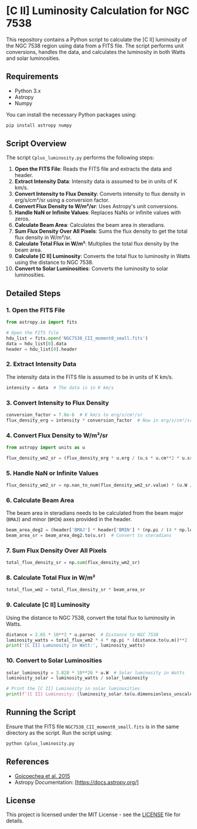 
# [C II] Luminosity Calculation for NGC 7538

This repository contains a Python script to calculate the [C II] luminosity of the NGC 7538 region using data from a FITS file. The script performs unit conversions, handles the data, and calculates the luminosity in both Watts and solar luminosities.

## Requirements

- Python 3.x
- Astropy
- Numpy

You can install the necessary Python packages using:

```sh
pip install astropy numpy
```

## Script Overview

The script `Cplus_luminosity.py` performs the following steps:

1. **Open the FITS File**: Reads the FITS file and extracts the data and header.
2. **Extract Intensity Data**: Intensity data is assumed to be in units of K km/s.
3. **Convert Intensity to Flux Density**: Converts intensity to flux density in erg/s/cm²/sr using a conversion factor.
4. **Convert Flux Density to W/m²/sr**: Uses Astropy's unit conversions.
5. **Handle NaN or Infinite Values**: Replaces NaNs or infinite values with zeros.
6. **Calculate Beam Area**: Calculates the beam area in steradians.
7. **Sum Flux Density Over All Pixels**: Sums the flux density to get the total flux density in W/m²/sr.
8. **Calculate Total Flux in W/m²**: Multiplies the total flux density by the beam area.
9. **Calculate [C II] Luminosity**: Converts the total flux to luminosity in Watts using the distance to NGC 7538.
10. **Convert to Solar Luminosities**: Converts the luminosity to solar luminosities.

## Detailed Steps

### 1. Open the FITS File

```python
from astropy.io import fits

# Open the FITS file
hdu_list = fits.open('NGC7538_CII_moment0_small.fits')
data = hdu_list[0].data
header = hdu_list[0].header
```

### 2. Extract Intensity Data

The intensity data in the FITS file is assumed to be in units of K km/s.

```python
intensity = data  # The data is in K km/s
```

### 3. Convert Intensity to Flux Density

```python
conversion_factor = 7.0e-6  # K km/s to erg/s/cm²/sr
flux_density_erg = intensity * conversion_factor  # Now in erg/s/cm²/sr
```

### 4. Convert Flux Density to W/m²/sr

```python
from astropy import units as u

flux_density_wm2_sr = (flux_density_erg * u.erg / (u.s * u.cm**2 * u.sr)).to(u.W / (u.m**2 * u.sr))
```

### 5. Handle NaN or Infinite Values

```python
flux_density_wm2_sr = np.nan_to_num(flux_density_wm2_sr.value) * (u.W / (u.m**2 * u.sr))
```

### 6. Calculate Beam Area

The beam area in steradians needs to be calculated from the beam major (`BMAJ`) and minor (`BMIN`) axes provided in the header.

```python
beam_area_deg2 = (header['BMAJ'] * header['BMIN'] * (np.pi / (4 * np.log(2)))) * u.deg**2
beam_area_sr = beam_area_deg2.to(u.sr)  # Convert to steradians
```

### 7. Sum Flux Density Over All Pixels

```python
total_flux_density_sr = np.sum(flux_density_wm2_sr)
```

### 8. Calculate Total Flux in W/m²

```python
total_flux_wm2 = total_flux_density_sr * beam_area_sr
```

### 9. Calculate [C II] Luminosity

Using the distance to NGC 7538, convert the total flux to luminosity in Watts.

```python
distance = 2.65 * 10**3 * u.parsec  # Distance to NGC 7538
luminosity_watts = total_flux_wm2 * 4 * np.pi * (distance.to(u.m))**2  # Luminosity in Watts
print('[C II] Luminosity in Watt:', luminosity_watts)
```

### 10. Convert to Solar Luminosities

```python
solar_luminosity = 3.828 * 10**26 * u.W  # Solar luminosity in Watts
luminosity_solar = luminosity_watts / solar_luminosity

# Print the [C II] Luminosity in solar luminosities
print(f'[C II] Luminosity: {luminosity_solar.to(u.dimensionless_unscaled)} L_sun')
```

## Running the Script

Ensure that the FITS file `NGC7538_CII_moment0_small.fits` is in the same directory as the script. Run the script using:

```sh
python Cplus_luminosity.py
```

## References

- [Goicoechea et al. 2015](https://iopscience.iop.org/article/10.1088/0004-637X/812/1/75/pdf)
- Astropy Documentation: [https://docs.astropy.org/]

## License

This project is licensed under the MIT License - see the [LICENSE](LICENSE) file for details.
